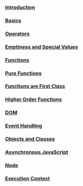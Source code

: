 ### [Introduction](https://github.com/anubhavgit786/Let-s-Learn-JavaScript/tree/master/1.%20Intro)
### [Basics](https://github.com/anubhavgit786/Let-s-Learn-JavaScript/tree/master/2.%20Basics)
### [Operators](https://github.com/anubhavgit786/Let-s-Learn-JavaScript/tree/master/3.%20Operators)
### [Emptiness and Special Values](https://github.com/anubhavgit786/Let-s-Learn-JavaScript/tree/master/4.%20Emptiness%20and%20Special%20Values)
### [Functions](https://github.com/anubhavgit786/Let-s-Learn-JavaScript/tree/master/5.%20Functions%20and%20scope)
### [Pure Functions](https://github.com/anubhavgit786/Let-s-Learn-JavaScript/tree/master/6.%20Pure%20Functions)
### [Functions are First Class](https://github.com/anubhavgit786/Let-s-Learn-JavaScript/tree/master/7.%20Javasript%20Functions%20Are%20First%20Class)
### [Higher Order Functions](https://github.com/anubhavgit786/Let-s-Learn-JavaScript/tree/master/8.%20Higher%20Order%20Functions)
### [DOM](https://github.com/anubhavgit786/Let-s-Learn-JavaScript/tree/master/9.%20DOM)
### [Event Handling](https://github.com/anubhavgit786/Let-s-Learn-JavaScript/tree/master/10.%20Event%20Handling)
### [Objects and Classes](https://github.com/anubhavgit786/Let-s-Learn-JavaScript/tree/master/11.%20Objects%20and%20Classes)
### [Asynchronous JavaScript](https://github.com/anubhavgit786/Let-s-Learn-JavaScript/tree/master/12.%20Asynchronous%20JavaScript)
### [Node](https://github.com/anubhavgit786/Let-s-Learn-JavaScript/tree/master/13.%20Node)
### [Execution Context](https://github.com/anubhavgit786/Let-s-Learn-JavaScript/tree/master/14.%20How%20JS%20works)

